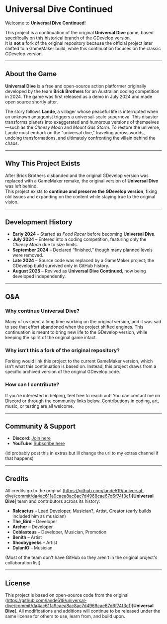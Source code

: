 # Universal Dive Continued

Welcome to **Universal Dive Continued**!  

This project is a continuation of the original **Universal Dive** game, based specifically on [this historical branch](https://github.com/lande519/universal-dive/commit/da4ac611a9caea8ac8ac7d4968cae67d6f74f3c1) of the GDevelop version.  
It is **not** a fork of the original repository because the official project later shifted to a GameMaker build, while this continuation focuses on the classic GDevelop version.

---

## About the Game
**Universal Dive** is a free and open-source action platformer originally developed by the team **Brick Brothers** for an Australian coding competition in 2024. The game was first released as a demo in July 2024 and made open source shortly after.  

The story follows **Lande**, a villager whose peaceful life is interrupted when an unknown antagonist triggers a universal-scale supernova. This disaster transforms planets into exaggerated and humorous versions of themselves—such as the *Cheesy Moon* and *Mount Gas Storm*. To restore the universe, Lande must embark on the "universal dive," traveling across worlds, undoing transformations, and ultimately confronting the villain behind the chaos.  

---

## Why This Project Exists
After Brick Brothers disbanded and the original GDevelop version was replaced with a GameMaker remake, the original version of **Universal Dive** was left behind.  
This project exists to **continue and preserve the GDevelop version**, fixing old issues and expanding on the content while staying true to the original vision.

---

## Development History
- **Early 2024** – Started as *Food Racer* before becoming **Universal Dive**.  
- **July 2024** – Entered into a coding competition, featuring only the *Cheesy Moon* due to size limits.  
- **September 2024** – Declared “finished,” though many planned levels were removed.  
- **Late 2024** – Source code was replaced by a GameMaker project; the GDevelop build survived only in GitHub history.  
- **August 2025** – Revived as **Universal Dive Continued**, now being developed independently.  

---

## Q&A

### Why continue Universal Dive?
Many of us spent a long time working on the original version, and it was sad to see that effort abandoned when the project shifted engines. This continuation is meant to bring new life to the GDevelop version, while keeping the spirit of the original game intact.  

### Why isn’t this a fork of the original repository?
Forking would link this project to the current GameMaker version, which isn’t what this continuation is based on. Instead, this project draws from a specific archived version of the original GDevelop code.  

### How can I contribute?
If you’re interested in helping, feel free to reach out! You can contact me on Discord or through the community links below. Contributions in coding, art, music, or testing are all welcome.  

---

## Community & Support
- **Discord**: [Join here](https://discord.gg/kMZvmd234Z)  
- **YouTube**: [Subscribe here](https://www.youtube.com/channel/UC-jKm8QMly7yAkb-atkG13g?sub_confirmation=1)

(id probably post this in extras but ill change the url to my extras channel if that happens)

---

## Credits
All credits go to the original (https://github.com/lande519/universal-dive/commit/da4ac611a9caea8ac8ac7d4968cae67d6f74f3c1)[**Universal Dive**] team and contributors across its history:

- **Ralcactus** – Lead Developer, Musician?, Artist, Creator (early builds included him as musician)  
- **The_Bird** – Developer  
- **Archer** – Developer  
- **Coblasteus** – Developer, Musician, Promotion  
- **Benith** – Artist  
- **Shoobygeeks** – Artist  
- **DylanIO** – Musician

(Most of the team don't have GitHub so they aren't in the original project's collaboration list)

---

## License
This project is based on open-source code from the original (https://github.com/lande519/universal-dive/commit/da4ac611a9caea8ac8ac7d4968cae67d6f74f3c1)[**Universal Dive**]. All modifications and additions will continue to be released under the same license for others to use, learn from, and build upon.
